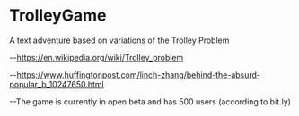 # TrolleyGame
A text adventure based on variations of the Trolley Problem

--https://en.wikipedia.org/wiki/Trolley_problem

--https://www.huffingtonpost.com/linch-zhang/behind-the-absurd-popular_b_10247650.html

--The game is currently in open beta and has 500 users (according to bit.ly)
